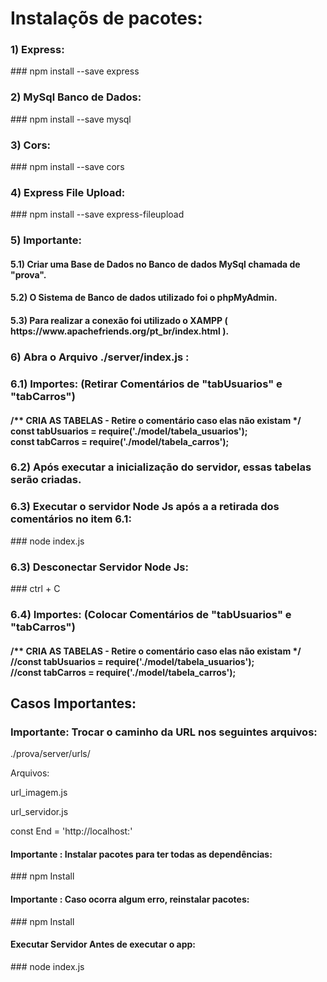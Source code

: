 
<h1>Instalaçõs de pacotes:</h1>

<h3>1) Express:</h3>
### npm install --save express

<h3>2) MySql Banco de Dados:</h3>
### npm install --save mysql

<h3>3) Cors:</h3>
### npm install --save cors

<h3>4) Express File Upload:</h3>
### npm install --save express-fileupload


<h3>5) Importante:</h3> 
<h4>5.1) Criar uma Base de Dados no Banco de dados MySql chamada de "prova".</h4>
<h4>5.2) O Sistema de Banco de dados utilizado foi o phpMyAdmin.</h4>
<h4>5.3) Para realizar a conexão foi utilizado o XAMPP ( https://www.apachefriends.org/pt_br/index.html ).</h4>


<h3>6) Abra o Arquivo ./server/index.js :</h3>

<h3>6.1) Importes: (Retirar Comentários de "tabUsuarios" e "tabCarros")</h3>

<h4>/** CRIA AS TABELAS - Retire o comentário caso elas não existam */<br/>
const tabUsuarios = require('./model/tabela_usuarios');<br/>
const tabCarros = require('./model/tabela_carros');</h4>

<h3>6.2) Após executar a inicialização do servidor, essas tabelas serão criadas.</h3>

<h3>6.3) Executar o servidor Node Js após a a retirada dos comentários no item 6.1:</h3>
### node index.js

<h3>6.3) Desconectar Servidor Node Js:</h3>
### ctrl + C

<h3>6.4) Importes: (Colocar Comentários de "tabUsuarios" e "tabCarros")</h3>

<h4>/** CRIA AS TABELAS - Retire o comentário caso elas não existam */<br/>
//const tabUsuarios = require('./model/tabela_usuarios');<br/>
//const tabCarros = require('./model/tabela_carros');</h4>


<h2>Casos Importantes:</h2>

<h3>Importante: Trocar o caminho da URL nos seguintes arquivos:</h3>
<p>./prova/server/urls/</p>

<p>Arquivos:</p>

<p>url_imagem.js</p>
<p>url_servidor.js</p>
<p>const End = 'http://localhost:'</p>

<h4>Importante : Instalar pacotes para ter todas as dependências:</h4>
### npm Install

<h4>Importante : Caso ocorra algum erro, reinstalar pacotes:</h4>
### npm Install

<h4>Executar Servidor Antes de executar o app:</h4>
### node index.js
